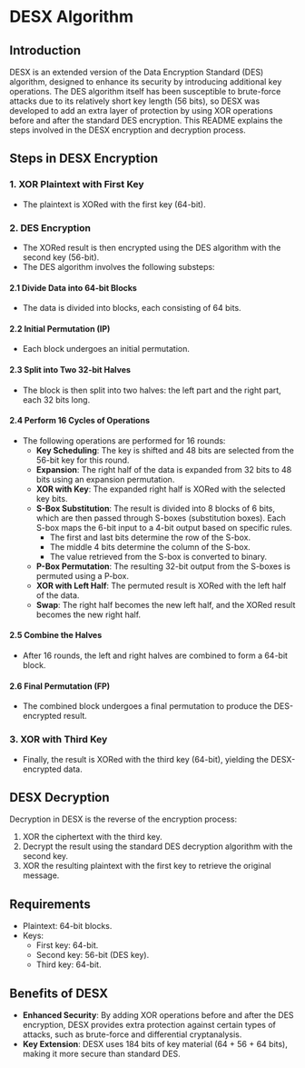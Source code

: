 # DESX Algorithm

## Introduction
DESX is an extended version of the Data Encryption Standard (DES) algorithm, designed to enhance its security by introducing additional key operations. The DES algorithm itself has been susceptible to brute-force attacks due to its relatively short key length (56 bits), so DESX was developed to add an extra layer of protection by using XOR operations before and after the standard DES encryption. This README explains the steps involved in the DESX encryption and decryption process.

## Steps in DESX Encryption

### 1. XOR Plaintext with First Key
- The plaintext is XORed with the first key (64-bit).
  
### 2. DES Encryption
- The XORed result is then encrypted using the DES algorithm with the second key (56-bit).
- The DES algorithm involves the following substeps:

#### 2.1 Divide Data into 64-bit Blocks
- The data is divided into blocks, each consisting of 64 bits.

#### 2.2 Initial Permutation (IP)
- Each block undergoes an initial permutation.

#### 2.3 Split into Two 32-bit Halves
- The block is then split into two halves: the left part and the right part, each 32 bits long.

#### 2.4 Perform 16 Cycles of Operations
- The following operations are performed for 16 rounds:
  - **Key Scheduling**: The key is shifted and 48 bits are selected from the 56-bit key for this round.
  - **Expansion**: The right half of the data is expanded from 32 bits to 48 bits using an expansion permutation.
  - **XOR with Key**: The expanded right half is XORed with the selected key bits.
  - **S-Box Substitution**: The result is divided into 8 blocks of 6 bits, which are then passed through S-boxes (substitution boxes). Each S-box maps the 6-bit input to a 4-bit output based on specific rules.
    - The first and last bits determine the row of the S-box.
    - The middle 4 bits determine the column of the S-box.
    - The value retrieved from the S-box is converted to binary.
  - **P-Box Permutation**: The resulting 32-bit output from the S-boxes is permuted using a P-box.
  - **XOR with Left Half**: The permuted result is XORed with the left half of the data.
  - **Swap**: The right half becomes the new left half, and the XORed result becomes the new right half.

#### 2.5 Combine the Halves
- After 16 rounds, the left and right halves are combined to form a 64-bit block.

#### 2.6 Final Permutation (FP)
- The combined block undergoes a final permutation to produce the DES-encrypted result.

### 3. XOR with Third Key
- Finally, the result is XORed with the third key (64-bit), yielding the DESX-encrypted data.

## DESX Decryption
Decryption in DESX is the reverse of the encryption process:
1. XOR the ciphertext with the third key.
2. Decrypt the result using the standard DES decryption algorithm with the second key.
3. XOR the resulting plaintext with the first key to retrieve the original message.

## Requirements
- Plaintext: 64-bit blocks.
- Keys:
  - First key: 64-bit.
  - Second key: 56-bit (DES key).
  - Third key: 64-bit.

## Benefits of DESX
- **Enhanced Security**: By adding XOR operations before and after the DES encryption, DESX provides extra protection against certain types of attacks, such as brute-force and differential cryptanalysis.
- **Key Extension**: DESX uses 184 bits of key material (64 + 56 + 64 bits), making it more secure than standard DES.
